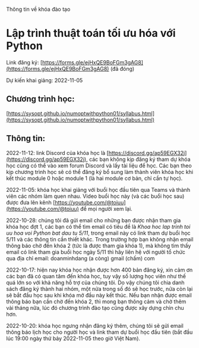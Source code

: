 Thông tin về khóa đào tạo 
# Lập trình thuật toán tối ưu hóa với Python

Link đăng ký: [https://forms.gle/ejHxQE9BoFGm3gAG8](https://forms.gle/ejHxQE9BoFGm3gAG8) (đã đóng)

Dự kiến khai giảng: 2022-11-05

## Chương trình học:
[https://sysopt.github.io/numoptwithpython01/syllabus.html](https://sysopt.github.io/numoptwithpython01/syllabus.html)

## Thông tin:

2022-11-12: link Discord của khóa học là [https://discord.gg/ap59EGX32j](https://discord.gg/ap59EGX32j), các bạn không kịp đăng ký tham dự khóa học cũng có thể vào xem forum Discord và lấy tài liệu để học. Các bạn theo kịp chương trình học sẽ có thể đăng ký bổ sung làm thành viên khóa học khi kết thúc module 0 hoặc module 1 (là hai module cơ bản, chỉ cần tự học).

2022-11-05: khóa học khai giảng với buổi học đầu tiên qua Teams và thành viên các nhóm làm quen nhau. Video buổi học này (và các buổi học sau) được đưa lên kênh [https://youtube.com/@toiuu](https://youtube.com/@toiuu) để mọi người xem lại.

2022-10-28: chúng tôi đã gửi email cho những bạn được nhận tham gia khóa học đợt 1, các bạn có thể tìm email có tiêu đề là _Khoa hoc lap trinh toi uu hoa voi Python bat dau tu 5/11_, trong email này có link tham dự buổi học 5/11 và các thông tin cần thiết khác. Trong trường hợp bạn không nhận email thông báo chờ đến khóa 2 (tức là được tham gia khóa 1), mà không tìm thấy email có link tham gia buổi học ngày 5/11 thì hãy liên hệ với người tổ chức qua địa chỉ email: doanminhdang (a còng) gmail (chấm) com

2022-10-17: hiện nay khóa học nhận được hơn 400 bản đăng ký, xin cảm ơn các bạn đã có quan tâm đến khóa học, tuy vậy số lượng học viên như thế quá lớn so với khả năng hỗ trợ của chúng tôi. Do vậy chúng tôi chia danh sách đăng ký thành hai nhóm, một nửa trong số đó sẽ học trước, nửa còn lại sẽ bắt đầu học sau khi khóa mở đầu này kết thúc. Nếu bạn nhận được email thông báo bạn cần chờ đến khóa 2, thì mong bạn thông cảm và chờ thêm vài tháng nữa, lúc đó chương trình đào tạo cũng được xây dựng chỉn chu hơn.

2022-10-20: khóa học ngưng nhận đăng ký thêm, chúng tôi sẽ gửi email thông báo lịch học cho người học và link tham dự buổi học đầu tiên (bắt đầu lúc 19:00 ngày thứ bảy 2022-11-05 theo giờ Việt Nam).

